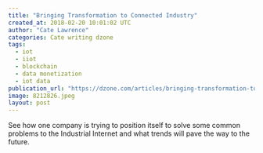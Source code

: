 ```yaml
---
title: "Bringing Transformation to Connected Industry"
created_at: 2018-02-20 10:01:02 UTC
author: "Cate Lawrence"
categories: Cate writing dzone
tags: 
  - iot
  - iiot
  - blockchain
  - data monetization
  - iot data
publication_url: "https://dzone.com/articles/bringing-transformation-to-connected-industry"
image: 8212826.jpeg
layout: post
---
```

See how one company is trying to position itself to solve some common problems to the Industrial Internet and what trends will pave the way to the future.

